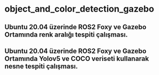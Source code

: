 # object_and_color_detection_gazebo

## Ubuntu 20.04 üzerinde ROS2 Foxy ve Gazebo Ortamında renk aralığı tespiti çalışması.
## Ubuntu 20.04 üzerinde ROS2 Foxy ve Gazebo Ortamında Yolov5 ve COCO veriseti kullanarak nesne tespiti çalışması.
